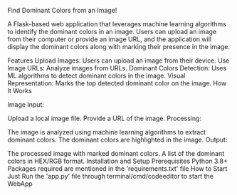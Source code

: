 Find Dominant Colors from an Image!

A Flask-based web application that leverages machine learning algorithms to identify the dominant colors in an image. Users can upload an image from their computer or provide an image URL, and the application will display the dominant colors along with marking their presence in the image.

Features
Upload Images: Users can upload an image from their device.
Use Image URLs: Analyze images from URLs.
Dominant Colors Detection: Uses ML algorithms to detect dominant colors in the image.
Visual Representation: Marks the top detected dominant color on the image.
How It Works

Image Input:

Upload a local image file.
Provide a URL of the image.
Processing:

The image is analyzed using machine learning algorithms to extract dominant colors.
The dominant colors are highlighted in the image.
Output:

The processed image with marked dominant colors.
A list of the dominant colors in HEX/RGB format.
Installation and Setup
Prerequisites
Python 3.8+
Packages required are mentioned in the 'requirements.txt' file
How to Start
Just Run the 'app.py' file through terminal/cmd/codeeditor to start the WebApp
